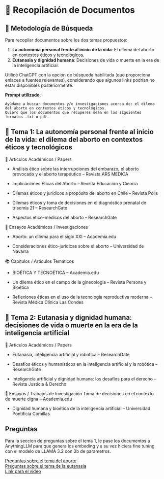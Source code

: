 # 📂 Recopilación de Documentos

## 📌 Metodología de Búsqueda
Para recopilar documentos sobre los dos temas propuestos:

1. **La autonomía personal frente al inicio de la vida**: El dilema del aborto en contextos éticos y tecnológicos.
2. **Eutanasia y dignidad humana**: Decisiones de vida o muerte en la era de la inteligencia artificial.

Utilicé ChatGPT con la opción de búsqueda habilitada (que proporciona enlaces a fuentes relevantes), considerando que algunos links podrían no estar disponibles posteriormente.

**Prompt utilizado**:
```plaintext
Ayúdame a buscar documentos y/o investigaciones acerca de: el dilema del aborto en contextos éticos y tecnológicos.
Quiero que los documentos que recuperes sean en los siguientes formatos .txt o pdf.
```

## 🧠 Tema 1: La autonomía personal frente al inicio de la vida: el dilema del aborto en contextos éticos y tecnológicos
🔬 Artículos Académicos / Papers  
- Análisis ético sobre las interrupciones del embarazo, el aborto provocado y el aborto terapéutico – Revista ARS MEDICA

- Implicaciones Éticas del Aborto – Revista Educación y Ciencia
- Dilemas éticos y jurídicos a propósito del aborto en Chile – Revista Polis

- Dilemas éticos y toma de decisiones en el diagnóstico prenatal de trisomía 21 – ResearchGate 
- Aspectos ético-médicos del aborto – ResearchGate

📘 Ensayos Académicos / Investigaciones
- Aborto: un dilema para el siglo XXI – Academia.edu

- Consideraciones ético-jurídicas sobre el aborto – Universidad de Navarra

📚 Capítulos / Artículos Temáticos
- BIOÉTICA Y TECNOÉTICA – Academia.edu

- Un dilema ético en el campo de la ginecología – Revista Persona y Bioética

- Reflexiones éticas en el uso de la tecnología reproductiva moderna – Revista Médica Clínica Las Condes

## 🤖 Tema 2: Eutanasia y dignidad humana: decisiones de vida o muerte en la era de la inteligencia artificial
🔬 Artículos Académicos / Papers  
- Eutanasia, inteligencia artificial y robótica – ResearchGate

- Desafíos éticos y humanísticos en la inteligencia artificial y la robótica – ResearchGate

- Inteligencia artificial y dignidad humana: los desafíos para el derecho – Revista Justicia & Derecho

📘 Ensayos / Trabajos de Investigación
Toma de decisiones en el contexto de muerte digna – Academia.edu

- Dignidad humana y bioética de la inteligencia artificial – Universidad Pontificia Comillas


## Preguntas
Para la seccion de preguntas sobre el tema 1, le pase los documentos a AnythingLLM para que genera los embeding y a su vez hiciera fine tuning con el modelo de LLAMA 3.2 con 3b de parametros.

[Preguntas sobre el tema del aborto](Tema1.md)  
[Preguntas sobre el tema de la eutanasia](Tema2.md)  
[Link para el video](https://drive.google.com/file/d/1nlMIivi6Kb30-DKKOJRdTtw95_MJ1Y1u/view?usp=sharing)
